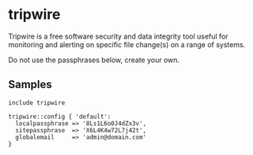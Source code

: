 tripwire
========

Tripwire is a free software security and data integrity tool useful for
monitoring and alerting on specific file change(s) on a range of systems.

Do not use the passphrases below, create your own.

Samples
-------
```
include tripwire
```
```
tripwire::config { 'default':
  localpassphrase => '8Ls1L6o0J4dZx3v',
  sitepassphrase  => 'X6L4K4w72L7j42t',
  globalemail     => 'admin@domain.com'
}
```
